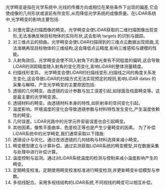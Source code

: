 光学畸变是指在光学系统中,光线的传播方向或相位在某些条件下出现的偏差,它会使成像的几何形状或波前有所变形,从而降低光学系统的成像质量。在LiDAR系统中,光学畸变的影响主要包括: 
1. 对激光雷达扫描图像的畸变。光学畸变会使LiDAR获取的二维扫描图像出现变形,无法准确反映目标物体的实际形状,这会影响 targets 的识别与跟踪。
2. 对三维点云的扭曲。光学畸变会使LiDAR扫描得到的三维点云数据出现扭曲,无法准确再现目标物体的三维结构,这会降低点云精度,影响三维感知与建模的性能。
3. 入射角效应。光学畸变会使不同入射角下的激光束有不同程度的偏转,这会导致LiDAR的测距精度随入射角的变化而变化,影响LiDAR的整体测量精度。
4. 扫描线形变异。
光学畸变会使LiDAR的扫描线变形,扫描线之间的角度关系发生变化,这会导致LiDAR的扫描方式无法实现预定的规则,影响LiDAR datas 的采集与解释。产生光学畸变的主要原因包括:
1. 透镜的几何畸变。由透镜的设计参数与加工误差引起,如球面及柱面畸变等。这是最主要的光学畸变源。
2. 透镜材料的畸变。由透镜材料本身的特性,如折射率的空间变化引起。
3. 温度影响。环境温度的变化会导致透镜参数与材料特性发生变化,产生温度依赖性的畸变。
4. 几何误差。LiDAR光路中的光学元件安装误差也会引起畸变。
5. 其他因素。像焦平面曲率、色差校正等也是产生少量畸变的因素。
为了补偿LiDAR系统中的光学畸变,我们通常采取以下措施:
1. 透镜设计与优化。通过改进透镜的几何结构与材料选择来减小畸变。
2. 畸变模型建立与计算补偿。通过实测获取LiDAR系统的畸变模型,并在数据采集与处理中进行补偿计算。
3. 温度控制与监测。通过对LiDAR系统温度的检测与控制来减小温度影响产生的畸变。
4. 定期畸变校准。定期使用畸变校准标准进行畸变检测,并更新畸变补偿模型与参数。
5. 多视线配合。采用多视线结构的LiDAR系统,不同视线的畸变可以相互补偿。